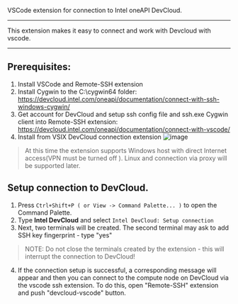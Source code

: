 VSCode extension for connection to Intel oneAPI DevCloud.

***
This extension makes it easy to connect and work with Devcloud with vscode.
***


## Prerequisites:
1. Install VSCode and Remote-SSH extension
3. Install Cygwin to the C:\cygwin64 folder: https://devcloud.intel.com/oneapi/documentation/connect-with-ssh-windows-cygwin/ 
4. Get account for DevCloud and setup ssh config file and ssh.exe Cygwin client into Remote-SSH extension: https://devcloud.intel.com/oneapi/documentation/connect-with-vscode/
5. Install from VSIX DevCloud connection extension 
![image](https://github.com/intel-innersource/frameworks.ide.vscode.extensions.oneapi-devcloud-connect/assets/40661523/76a41d80-d8d6-11eb-92f4-eb060ca845c9)



>At this time the extension supports Windows host with direct Internet access(VPN must be turned off
). Linux and connection via proxy will be supported later.

## Setup connection to DevCloud.
1. Press `Ctrl+Shift+P ( or View -> Command Palette... )` to open the Command Palette.
2. Type **Intel DevCloud** and select `Intel DevCloud: Setup connection`
3. Next, two terminals will be created. The second terminal may ask to add SSH key fingerprint - type "yes"
>NOTE: Do not close the terminals created by the extension - this will interrupt the connection to DevCloud!

4. If the connection setup is successful, a corresponding message will appear and then you can  connect to the compute node on DevCloud via the vscode ssh extension. To do this, open "Remote-SSH" extension and push "devcloud-vscode" button.
 
